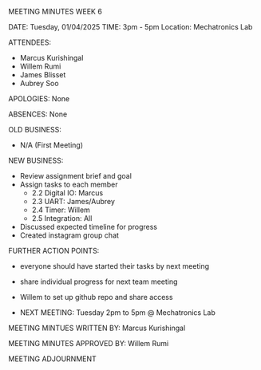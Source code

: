 MEETING MINUTES WEEK 6

DATE: Tuesday, 01/04/2025 
TIME: 3pm - 5pm
Location: Mechatronics Lab

ATTENDEES: 
- Marcus Kurishingal
- Willem Rumi
- James Blisset
- Aubrey Soo

APOLOGIES: None

ABSENCES: None

OLD BUSINESS: 
- N/A (First Meeting)

NEW BUSINESS:
- Review assignment brief and goal
- Assign tasks to each member
  - 2.2 Digital IO: Marcus
  - 2.3 UART: James/Aubrey
  - 2.4 Timer: Willem
  - 2.5 Integration: All
- Discussed expected timeline for progress
- Created instagram group chat

FURTHER ACTION POINTS:
- everyone should have started their tasks by next meeting
- share individual progress for next team meeting
- Willem to set up github repo and share access

- NEXT MEETING: Tuesday 2pm to 5pm @ Mechatronics Lab

MEETING MINTUES WRITTEN BY: Marcus Kurishingal 

MEETING MINUTES APPROVED BY: Willem Rumi

MEETING ADJOURNMENT
